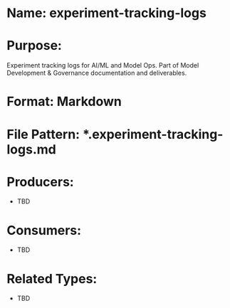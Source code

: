 # Name: experiment-tracking-logs

# Purpose:
Experiment tracking logs for AI/ML and Model Ops. Part of Model Development & Governance documentation and deliverables.

# Format: Markdown

# File Pattern: *.experiment-tracking-logs.md

# Producers:
- TBD

# Consumers:
- TBD

# Related Types:
- TBD
